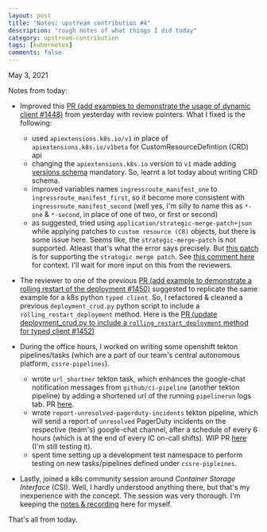 ```yaml
---
layout: post
title: "Notes: upstream contribution #4"
description: "rough notes of what things I did today"
category: upstream-contribution
tags: [kubernetes]
comments: false
---
```


May 3, 2021

Notes from today:

- Improved this [PR (add examples to demonstrate the usage of dynamic client #1448)](https://github.com/kubernetes-client/python/pull/1448) from yesterday with review pointers. What I fixed is the following:
    - used `apiextensions.k8s.io/v1` in place of `apiextensions.k8s.io/v1beta` for CustomResourceDefintion (CRD) api
    - changing the `apiextensions.k8s.io` version to `v1` made adding [versions schema](https://github.com/Priyankasaggu11929/python/blob/psaggu-add-dynamic-client-examples/examples/dynamic-client/cluster_scoped_custom_resource.py#L51-L82) mandatory. So, learnt a lot today about writing CRD schema.
    - improved variables names `ingressroute_manifest_one` to `ingressroute_manifest_first`, so it become more consistent with `ingressroute_manifest_second` (well yes, I'm silly to name this as `*-one` & `*-second`, in place of one of two, or first or second)
    - as suggested, tried using `application/strategic-merge-patch+json` while applying patches to `custom resource (CR)` objects, but there is some issue here. Seems like, the `strategic-merge-patch` is not supported. Atleast that's what the error says precisely. But [this patch](https://github.com/kubernetes-client/python/commit/789e37464b8512ee4687ecf03221ff088afde450#diff-5a785a7fc5b19b934975d4d49eb71d730de127362b35f89e368179b8355796c8) is for supporting the `strategic merge patch`.  See [this comment here](https://github.com/kubernetes-client/python/pull/1448#discussion_r624919083) for context. I'll wait for more input on this from the reviewers.
- The reviewer to one of the previous [PR (add example to demonstrate a rolling restart of the deployment #1450)](https://github.com/kubernetes-client/python/pull/1450) suggested to replicate the same example for a k8s python `typed client`. So, I refactored & cleaned a previous `deployment_crud.py` python script to include a `rolling_restart_deployment` method. Here is the [PR (update deployment_crud.py to include a `rolling_restart_deployment` method for typed client #1452)](https://github.com/kubernetes-client/python/pull/1452)

- During the office hours, I worked on writing some openshift tekton pipelines/tasks (which are a part of our team's central autonomous platform, `cssre-pipelines`).
  - wrote `url_shortner` tekton task, which enhances the google-chat notification messages from `github/ci-pipeline` (another tekton pipeline) by adding a shortened url of the running `pipelinerun` logs tab. PR [here](https://github.com/rh-cssre/cssre-pipelines/pull/9).
  - wrote `report-unresolved-pagerduty-incidents` tekton pipeline, which will send a report of `unresolved` PagerDuty incidents on the respective (team's) google-chat channel, after a schedule of every 6 hours (which is at the end of every IC on-call shifts). WIP PR [here](https://github.com/rh-cssre/cssre-pipelines/pull/10) (I'm still testing it).
  - spent time setting up a development test namespace to perform testing on new tasks/pipelines defined under `cssre-pipleines`.
  
  
- Lastly, joined a k8s community session around *Container Storage Interface* (CSI). Well, I hardly understood anything there, but that's my inexperience with the concept. The session was very thorough. I'm keeping the [notes & recording](https://docs.google.com/document/d/1FsC-XyEoCzbqagvtrrG8EpNy-FbTKU6ZEnRogH7nHc0/edit#) here for myself.

That's all from today. 
